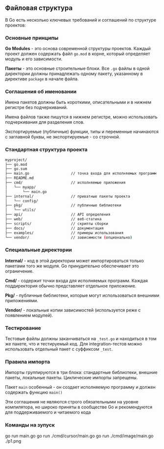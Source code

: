 ## Файловая структура

В Go есть несколько ключевых требований и соглашений по структуре проектов:

### Основные принципы

**Go Modules** - это основа современной структуры проектов. Каждый проект должен содержать файл `go.mod` в корне, 
который определяет модуль и его зависимости.

**Пакеты** - это основные строительные блоки. Все `.go` файлы в одной директории должны принадлежать одному пакету, 
указанному в директиве `package` в начале файла.

### Соглашения об именовании

Имена пакетов должны быть короткими, описательными и в нижнем регистре без подчеркиваний. 

Имена файлов также пишутся в нижнем регистре, можно использовать подчеркивания для разделения слов.

Экспортируемые (публичные) функции, типы и переменные начинаются с заглавной буквы, не экспортируемые - со строчной.

### Стандартная структура проекта

```bash
myproject/
├── go.mod
├── go.sum
├── main.go                   // точка входа для исполняемых программ
├── README.md
├── cmd/                      // исполняемые приложения
│   └── myapp/
│       └── main.go
├── internal/                 // приватные пакеты проекта
│   └── config/
├── pkg/                      // публичные библиотеки
│   └── utils/
├── api/                      // API определения
├── web/                      // веб-статика
├── scripts/                  // скрипты сборки
├── docs/                     // документация
├── examples/                 // примеры использования
└── vendor/                   // зависимости (опционально)
```

### Специальные директории

**Internal/** - код в этой директории может импортироваться только пакетами того же модуля. Go принудительно обеспечивает это ограничение.

**Cmd/** - содержит точки входа для исполняемых программ. Каждая поддиректория обычно представляет отдельное приложение.

**Pkg/** - публичные библиотеки, которые могут использоваться внешними приложениями.

**Vendor/** - локальные копии зависимостей (используется реже с появлением модулей).

### Тестирование

Тестовые файлы должны заканчиваться на `_test.go` и находиться в том же пакете, что и тестируемый код. 
Для integration-тестов можно использовать отдельный пакет с суффиксом `_test`.

### Правила импорта

Импорты группируются в три блока: стандартные библиотеки, внешние пакеты, локальные пакеты. Циклические импорты запрещены.

Пакет `main` особенный - он создает исполняемую программу и должен содержать функцию `main()`

Эти соглашения не являются строго обязательными на уровне компилятора, но широко приняты в сообществе Go и рекомендуются 
для поддерживаемого и читаемого кода

### Команды на зупуск
go run main.go
go run ./cmd/cursor/main.go 
go run ./cmd/image/main.go ./p1.png